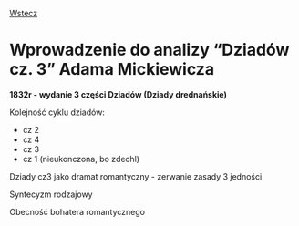 [Wstecz](../polski.md)

# Wprowadzenie do analizy “Dziadów cz. 3” Adama Mickiewicza

**1832r - wydanie 3 części Dziadów (Dziady drednańskie)**

Kolejność cyklu dziadów:

-   cz 2
-   cz 4
-   cz 3
-   cz 1 (nieukonczona, bo zdechl)

Dziady cz3 jako dramat romantyczny - zerwanie zasady 3 jedności

Syntecyzm rodzajowy

Obecność bohatera romantycznego
